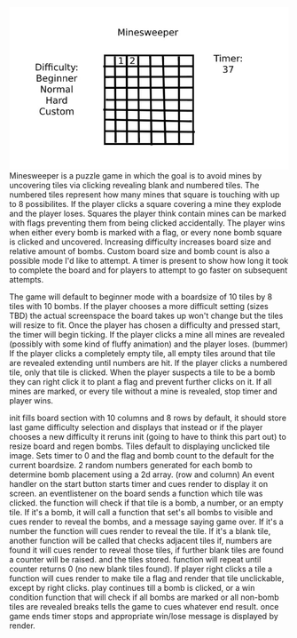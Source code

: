 ![](imgs/Minesweeper-Wireframe.jpg)
Minesweeper is a puzzle game in which the goal is to avoid mines by uncovering tiles via clicking revealing blank and numbered tiles. The numbered tiles represent how many mines that square is touching with up to 8 possibilites. If the player clicks a square covering a mine they explode and the player loses. Squares the player think contain mines can be marked with flags preventing them from being clicked accidentally. The player wins when either every bomb is marked with a flag, or every none bomb square is clicked and uncovered. Increasing difficulty increases board size and relative amount of bombs. Custom board size and bomb count is also a possible mode I'd like to attempt. A timer is present to show how long it took to complete the board and for players to attempt to go faster on subsequent attempts.

The game will default to beginner mode with a boardsize of 10 tiles by 8 tiles with 10 bombs. If the player chooses a more difficult setting (sizes TBD) the actual screenspace the board takes up won't change but the tiles will resize to fit. Once the player has chosen a difficulty and pressed start, the timer will begin ticking. If the player clicks a mine all mines are revealed (possibly with some kind of fluffy animation) and the player loses. (bummer) If the player clicks a completely empty tile, all empty tiles around that tile are revealed extending until numbers are hit. If the player clicks a numbered tile, only that tile is clicked. When the player suspects a tile to be a bomb they can right click it to plant a flag  and prevent further clicks on it. If all mines are marked, or every tile without a mine is revealed, stop timer and player wins.

init fills board section with 10 columns and 8 rows by default, it should store last game difficulty selection and displays that instead or if the player chooses a new difficulty it reruns init (going to have to think this part out) to resize board and regen bombs. Tiles default to displaying unclicked tile image. Sets timer to 0 and the flag and bomb count to the default for the current boardsize. 2 random numbers generated for each bomb to determine bomb placement using a 2d array. (row and column) An event handler on the start button starts timer and cues render to display it on screen. an eventlistener on the board sends a function which tile was clicked. the function will check if that tile is a bomb, a number, or an empty tile. If it's a bomb, it will call a function that set's all bombs to visible and cues render to reveal the bombs, and a message saying game over. If it's a number the function will cues render to reveal the tile. If it's a blank tile, another function will be called that checks adjacent tiles if, numbers are found it will cues render to reveal those tiles, if further blank tiles are found a counter will be raised. and the tiles stored. function will repeat until counter returns 0 (no new blank tiles found). If player right clicks a tile a function will cues render to make tile a flag and render that tile unclickable, except by right clicks. play continues till a bomb is clicked, or a win condition function that will check if all bombs are marked or all non-bomb tiles are revealed breaks tells the game to cues whatever end result. once game ends timer stops and appropriate win/lose message is displayed by render.